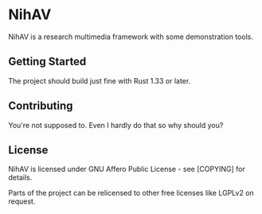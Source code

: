 # NihAV

NihAV is a research multimedia framework with some demonstration tools.

## Getting Started

The project should build just fine with Rust 1.33 or later.

## Contributing

You're not supposed to. Even I hardly do that so why should you?

## License

NihAV is licensed under GNU Affero Public License - see [COPYING] for details.

Parts of the project can be relicensed to other free licenses like LGPLv2 on request.

